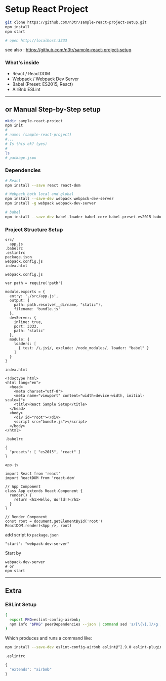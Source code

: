 # Setup React Project

```bash
git clone https://github.com/n3tr/sample-react-project-setup.git
npm install
npm start

# open http://localhost:3333
```

see also : https://github.com/n3tr/sample-react-project-setup

### What's inside

- React / ReactDOM
- Webpack / Webpack Dev Server
- Babel (Preset: ES2015, React)
- AirBnb ESLint

---

## or Manual Step-by-Step setup

```bash
mkdir sample-react-project
npm init
#
# name: (sample-react-project)
#...
# Is this ok? (yes)
#
ls
# package.json
```

### Dependencies

```bash
# React
npm install --save react react-dom

# Webpack both local and global
npm install --save-dev webpack webpack-dev-server
npm install -g webpack webpack-dev-server

# babel
npm install --save-dev babel-loader babel-core babel-preset-es2015 babel-preset-react
```

### Project Structure Setup

```
src/
  app.js
.babelrc
.eslintrc
package.json
webpack.config.js
index.html
```

`webpack.config.js`

    var path = require('path')

    module.exports = {
      entry: './src/app.js',
      output: {
        path: path.resolve(__dirname, "static"),
        filename: 'bundle.js'
      },
      devServer: {
        inline: true,
        port: 3333,
        path: 'static'
      },
      module: {
        loaders: [
          { test: /\.js$/, exclude: /node_modules/, loader: "babel" }
        ]
      }
    }

`index.html`

    <!doctype html>
    <html lang="en">
      <head>
        <meta charset="utf-8">
        <meta name="viewport" content="width=device-width, initial-scale=1">
        <title>React Sample Setup</title>
      </head>
      <body>
        <div id="root"></div>
        <script src="bundle.js"></script>
      </body>
    </html>

`.babelrc`

    {
      "presets": [ "es2015", "react" ]
    }

`app.js`

    import React from 'react'
    import ReactDOM from 'react-dom'

    // App Component
    class App extends React.Component {
      render() {
        return <h1>Hello, World!!</h1>
      }
    }

    // Render Component
    const root = document.getElementById('root')
    ReactDOM.render(<App />, root)

add script to `package.json`

```
"start": "webpack-dev-server"
```

Start by

```
webpack-dev-server
# or
npm start
```

---

## Extra

### ESLint Setup

```bash
(
  export PKG=eslint-config-airbnb;
  npm info "$PKG" peerDependencies --json | command sed 's/[\{\},]//g ; s/: /@/g' | xargs npm install --save-dev "$PKG"
)
```

Which produces and runs a command like:

```bash
npm install --save-dev eslint-config-airbnb eslint@^2.9.0 eslint-plugin-jsx-a11y@^1.2.0 eslint-plugin-import@^1.7.0 eslint-plugin-react@^5.0.1
```

`.eslintrc`

```js
{
  "extends": "airbnb"
}
```
